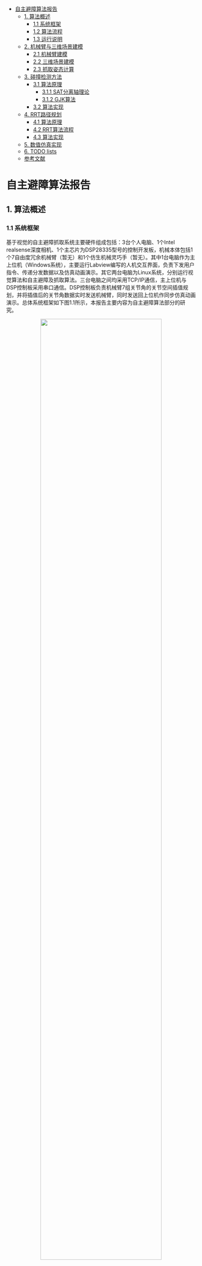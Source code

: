 <!-- ---
documentclass:
    - ctexart
--- -->

<!-- @import "[TOC]" {cmd="toc" depthFrom=1 depthTo=6 orderedList=false} -->

<!-- code_chunk_output -->

* [自主避障算法报告](#自主避障算法报告)
	* [1. 算法概述](#1-算法概述)
		* [1.1 系统框架](#11-系统框架)
		* [1.2 算法流程](#12-算法流程)
		* [1.3 运行说明](#13-运行说明)
	* [2. 机械臂与三维场景建模](#2-机械臂与三维场景建模)
		* [2.1 机械臂建模](#21-机械臂建模)
		* [2.2 三维场景建模](#22-三维场景建模)
		* [2.3 抓取姿态计算](#23-抓取姿态计算)
	* [3. 碰撞检测方法](#3-碰撞检测方法)
		* [3.1 算法原理](#31-算法原理)
			* [3.1.1 SAT分离轴理论](#311-sat分离轴理论httpsblogcsdnnetu011373710articledetails54773171)
			* [3.1.2 GJK算法](#312-gjk算法httpsblogcsdnnetu011373710articledetails54773174)
		* [3.2 算法实现](#32-算法实现)
	* [4. RRT路径规划](#4-rrt路径规划)
		* [4.1 算法原理](#41-算法原理1)
		* [4.2 RRT算法流程](#42-rrt算法流程)
		* [4.3 算法实现](#43-算法实现2)
	* [5. 数值仿真实现](#5-数值仿真实现)
	* [6. TODO lists](#6-todo-lists)
	* [参考文献](#参考文献)

<!-- /code_chunk_output -->

# 自主避障算法报告

## 1. 算法概述

### 1.1 系统框架
基于视觉的自主避障抓取系统主要硬件组成包括：3台个人电脑、1个Intel realsense深度相机、1个主芯片为DSP28335型号的控制开发板，机械本体包括1个7自由度冗余机械臂（暂无）和1个仿生机械灵巧手（暂无）。其中1台电脑作为主上位机（Windows系统），主要运行Labview编写的人机交互界面，负责下发用户指令、传递分发数据以及仿真动画演示。其它两台电脑为Linux系统，分别运行视觉算法和自主避障及抓取算法。三台电脑之间均采用TCP/IP通信，主上位机与DSP控制板采用串口通信。DSP控制板负责机械臂7组关节角的关节空间插值规划，并将插值后的关节角数据实时发送机械臂，同时发送回上位机作同步仿真动画演示。总体系统框架如下图1.1所示，本报告主要内容为自主避障算法部分的研究。
<center>
<img src="figure/frame.png" width="80%"/>

图1.1 系统框架图
</center>

### 1.2 算法流程
- 算法的输入：深度相机采集的抓取目标的信息（包括目标物点云数据、质心位置），三维场景中的障碍物点云数据、机械臂初始状态及安装位置。
- 算法的输出：从初始位置到抓取位置的一组避障路径点及每个路径点对应的机械臂7组关节角数据。

自主避障算法由四大部分组成：1.机械臂与三维场景建模；2.机械臂与障碍物的碰撞检测；3.机械臂的运动学正反解；4.基于随机空间采样的RRTstar路径规划。 其详细的算法流程图如下图1.2所示：
<center>
<img src="figure/flow.svg" width="95%"/>

图1.2 算法流程图
</center>

### 1.3 运行说明

1. 配置运行环境：
(1) 安装Matlab 64bit /Simulink。
(2) 需要安装[Robotics Toolbox for matlab](http://petercorke.com/wordpress/toolboxes/robotics-toolbox)机器人开发工具包，可点击蓝色连接到网站下载相应安装文件。

2. 代码文件夹包含以下文件和函数：

列表 | 文件名 | 文件描述 | 文件类型
------------ | ------------ | ------------- | -----------
1 | demomain_connect_si2016.m | 与上位机建立Tcpip连接，接收视觉数据；调用各函数及simulink算法文件；画图及显示动画 | 主文件
2 | Motion_planning_simple_final2016_rere.slx | 自主避障算法的主体部分，为了后期做嵌入式代码生成，写成simulink形式 | simulink
3 | parameters.m | 设定机械臂DH参数、外形尺寸参数，桌面描述的参数 | 函数
4 | arm.m | 输出机械臂的几何描述 | 函数
5 | readdatas.m | 读取处理视觉输入数据，将抓取目标的质心坐标、障碍物外包络点云坐标转换到机械臂安装坐标系下，输出障碍物的几何描述 | 函数
6 | tabletest.m | 输出三维环境中桌面的几何描述 | 函数
7 | recv.txt | 存档的视觉输入数据，包括目标物质心坐标、物体类型、外形尺寸、点云数据，以及障碍物点云数据 | 数据

3.  函数调用关系

<center>
<img src="figure/files.png" width="80%"/>

图1.3 函数调用图
</center>





## 2. 机械臂与三维场景建模

### 2.1 机械臂建模
- 建立机械臂模型，首先必须给出DH参数，冗余机械臂的7轴坐标系关系如下图2.1所示：
<center>
<img src="figure/sence.png" width="43%"/>
<img src="figure/robotaxis.png" width="40%"/>

图2.1 三维场景及机械臂建模
</center>

- 输入机械臂的DH参数，外形尺寸参数（包括基座、机械臂、机械手），长度单位均为mm。

```matlab{.line-numbers}
%% 输入参数
%
function parameters(goal_XYZ)

delete DH.mat arm.mat sence.mat

%% DH_Parameters 机械臂的DH参数

deg=pi/180;  %定义单位

% theta=[0  0  0  0  0  0  0]*deg;   %初始关节角

alpha=[-90   90  -90   90  -90  90  0]*deg;

a=[ 0   0   0   0   0   0  0];

d=[60  0  300  0  280  0  100]; % Dbs=60mm; Dse=300mm; Dew=280mm; Dwt=100mm

DH=struct('d', d, 'a', a, 'alpha', alpha);

save DH.mat DH

%% Arm_Parameters

C_Base=struct('Coordinate', [0 0 -10], 'L', 60, 'W', 60, 'H', 20);  %基座描述为长方形，给出长宽高

C_Arm =struct('Coordinate', [0 0 0], 'R', 30, 'H',[]);  %机械臂描述为圆柱体，给出半径和高

C_Hand=struct('Coordinate', [0 0 0], 'R', 50, 'H',[]);  %机械手描述半圆柱体，给出半径和高

save arm.mat C_Base C_Arm C_Hand

%% Sence_Parameters

% CU =struct('Coordinate', [180  0  20], 'L', 35, 'W', 292, 'H', 210);

% CU2=struct('Coordinate', [200 -150 -330], 'L', 600, 'W', 600, 'H', 400);

% CU3=struct('Coordinate', [368 -120 -40], 'L', 245, 'W', 28, 'H', 105);

% CY=struct('Coordinate', [65 -280 -100], 'R', 35, 'H', 260);

% 抓取目标的质心位置,抓取物体描述为球体，给出半径
SP=struct('Coordinate', [goal_XYZ(1) goal_XYZ(2) goal_XYZ(3)], 'R', 50);

save sence.mat SP  % CU CU2 CU3 CY

end
```

- 机械臂几何模型

```matlab{.line-numbers}
%% ----机械臂几何模型----
%
function [Base,Arm1,Arm2,Arm3,Arm4,Arm5,Arm6,Arm7]=arm(DH,q,C_Base,C_Arm,C_Hand)

% 关节角
% deg=pi/180;
% q=[0 0 0 0 0 0 0]*deg;

% Link类函数
for i=1:7
    L(i)=Link('d', DH.d(i), 'a', DH.a(i), 'alpha', DH.alpha(i));
end

L1=L(1);
L2=L(2);
L3=L(3);
L4=L(4);
L5=L(5);
L6=L(6);
L7=L(7);

%---cylinder 生成圆柱体数据
% n=20;[x,y,z]=cylinder(1,n);
[z,r]=ndgrid([0 1],2*pi*(0:0.05:1)); n=size(z,2)-1;
x=cos(r);
y=sin(r);

X0=[zeros(1,n+1);x;zeros(1,n+1)];
Y0=[zeros(1,n+1);y;zeros(1,n+1)];
Z0=[z(1,:);z;z(2,:)];

%---cylinder 生成半圆柱体数据
% n=20;[x,y,z]=cylinder(1,n);
[z,r]=ndgrid([0 1],1*pi*(-0.5:0.05:0.5)); n=size(z,2)-1;
x=cos(r);
y=sin(r);

X0h=[zeros(1,n+1);x;zeros(1,n+1)];
Y0h=[zeros(1,n+1);y;zeros(1,n+1)];
Z0h=[z(1,:);z;z(2,:)];

%---机械臂外形尺寸
% C_Base,C_Arm,C_Hand

%---Cube_0 基座
Base=cube(C_Base.Coordinate(1),C_Base.Coordinate(2),C_Base.Coordinate(3),...
          C_Base.L,C_Base.W,C_Base.H);

%---cylinder_1
X=C_Arm.R*X0;
Y=C_Arm.R*Y0;
Z=L1.d*Z0;

L0=Link('d', 0,  'a', 0,  'alpha', 0);
T=L0.A(0);

[x1,y1,z1]=transform(X,Y,Z,T);
Arm1=cylind(x1,y1,z1);

%---cylinder_2
X=C_Arm.R*X0;
Y=C_Arm.R*Y0;
Z=80*Z0-40;

T=L1.A(q(1));

[x1,y1,z1]=transform(X,Y,Z,T);
Arm2=cylind2(x1,y1,z1);

%---cylinder_3
X=C_Arm.R*X0;
Y=C_Arm.R*Y0;
Z=L3.d*Z0;

T=L1.A(q(1))*L2.A(q(2));

[x2,y2,z2]=transform(X,Y,Z,T);
Arm3=cylind(x2,y2,z2);

%---cylinder_4
X=C_Arm.R*X0;
Y=C_Arm.R*Y0;
Z=80*Z0-40;

T=L1.A(q(1))*L2.A(q(2))*L3.A(q(3));

[x2,y2,z2]=transform(X,Y,Z,T);
Arm4=cylind2(x2,y2,z2);

%---cylinder_5
X=C_Arm.R*X0;
Y=C_Arm.R*Y0;
Z=L5.d*Z0;

T=L1.A(q(1))*L2.A(q(2))*L3.A(q(3))*L4.A(q(4));

[x3,y3,z3]=transform(X,Y,Z,T);
Arm5=cylind(x3,y3,z3);

%---cylinder_6
X=C_Arm.R*X0;
Y=C_Arm.R*Y0;
Z=80*Z0-40;

T=L1.A(q(1))*L2.A(q(2))*L3.A(q(3))*L4.A(q(4))*L5.A(q(5));

[x3,y3,z3]=transform(X,Y,Z,T);
Arm6=cylind2(x3,y3,z3);

%---cylinder_7
X=C_Hand.R*X0;
Y=C_Hand.R*Y0;
Z=L7.d*Z0;

T=L1.A(q(1))*L2.A(q(2))*L3.A(q(3))*L4.A(q(4))*L5.A(q(5))*L6.A(q(6));

[x4,y4,z4]=transform(X,Y,Z,T);
Arm7=cylind(x4,y4,z4);

%---plane---
% ezmesh('0',120)
% delete(get(gca,'title'))

end

%%
%---坐标变换
function [xt,yt,zt] = transform(x,y,z,T)
p1=[x(1,:);y(1,:);z(1,:)]; p1=T*p1;
p2=[x(2,:);y(2,:);z(2,:)]; p2=T*p2;
p3=[x(3,:);y(3,:);z(3,:)]; p3=T*p3;
p4=[x(4,:);y(4,:);z(4,:)]; p4=T*p4;

xt=[p1(1,:);p2(1,:);p3(1,:);p4(1,:)];
yt=[p1(2,:);p2(2,:);p3(2,:);p4(2,:)];
zt=[p1(3,:);p2(3,:);p3(3,:);p4(3,:)];
end

%---圆柱体1
function cyObj = cylind(x,y,z)
[TRI,V]= surf2patch(x,y,z);
cy.Vertices = V;
cy.Faces = TRI;
cy.FaceVertexCData = ones(size(V,1),1)*[0.80,0.30,0.10];   % parula
cy.FaceColor = 'interp';
cyObj = patch(cy,'LineStyle','none');
end

%---圆柱体2
function cyObj = cylind2(x,y,z)
[TRI,V]= surf2patch(x,y,z);
cy.Vertices = V;
cy.Faces = TRI;
cy.FaceVertexCData = flag(size(V,1));
cy.FaceColor = 'interp';
cyObj = patch(cy,'LineStyle','none');
end

%---cube---
function cbObj = cube(x0,y0,z0,a,b,c)
V1=[-1;  1;  1; -1; -1;  1;  1; -1;];
V2=[-1; -1;  1;  1; -1; -1;  1;  1;];
V3=[-1; -1; -1; -1;  1;  1;  1;  1;];
F= [1 2 3 4; 1 2 6 5; 2 3 7 6; 3 4 8 7; 4 1 5 8; 5 6 7 8;];

[THETA,PHI,~]=cart2sph(V1,V2,V3);
R=ones(size(V1(:,1)));
[V1,V2,V3]=sph2cart(THETA,PHI,R);
V=[a*V1+x0 b*V2+y0 c*V3+z0];

cb.Vertices = V;
cb.Faces = F;
cb.FaceVertexCData = bone(size(V,1));
cb.FaceColor = 'interp';
cbObj = patch(cb,'LineStyle','none'); % alpha(0.2)
end
```

### 2.2 三维场景建模
- 读取`recv.txt`中的数据，即从深度相机获取三维场景中障碍物的点云数据及抓取目标的质心位置信息。其中Dx=538; Dy=200; Dz=60;(Dx,Dy,Dz)为机械臂相对相机标定绝对坐标系的安装位置,如下图2.2所示。
<center>
<img src="figure/axis.png" width="50%"/>

图2.2 三维场景及机械臂建模
</center>

```matlab{.line-numbers}
%% ----3D环境模型----
%
function [goal,OBJdata]=readdatas(Dx,Dy,Dz)

data=load('recv.txt');

% if data(2)>0.18
%     fake=1;
% else
%     fake=0;
% end

numpoint=40; numobj=fix((size(data,2)-6)/(3*numpoint));

goal=1000*data(1:3);
goal=transform(goal,Dx,Dy,Dz); goal=goal';

% pose=data(4:6)';
% pose=[0, 50, 0];

if numobj>0

OBJJ=1*1000*reshape(data(7:end),3*numpoint,numobj)'; % delete(data);

% OBJ1=reshape(OBJJ(1,:),3,numpoint)'; OBJ1=transform(OBJ1,Dx,Dy,Dz);
% OBJ2=reshape(OBJJ(2,:),3,numpoint)'; OBJ2=transform(OBJ2,Dx,Dy,Dz);
% OBJ3=reshape(OBJJ(3,:),3,numpoint)'; OBJ3=transform(OBJ3,Dx,Dy,Dz);

OBJdata=cell(1,numobj);
for i=1:numobj
    OBJ=reshape(OBJJ(i,:),3,numpoint)';
    OBJ=transform(OBJ,Dx,Dy,Dz);
    OBJdata{i}=OBJ;
    mesh3(OBJ),hold on
end

elseif numobj==0
    OBJdata=cell(1);
    OBJdata{1}=zeros(numpoint,3);
end

OBJdata=cell2mat(OBJdata);

% figure(9);set(gcf,'position',[0 0 500 500]);
plot3(goal(1),goal(2),goal(3),'k','marker','.','markersize',20),hold on

% for ii=1:numpoint
% plot3(OBJ1(ii,1),OBJ1(ii,2),OBJ1(ii,3),'k','marker','.','markersize',6),hold on
% plot3(OBJ2(ii,1),OBJ2(ii,2),OBJ2(ii,3),'b','marker','.','markersize',6)
% plot3(OBJ3(ii,1),OBJ3(ii,2),OBJ3(ii,3),'m','marker','.','markersize',6)
% end

% mesh3(OBJ1),hold on
% mesh3(OBJ2)
% mesh3(OBJ3)

%---plane---
% [x,y]=meshgrid(-2000:100:2000);
% z = -(Dz+5)*ones(size(x,1));
% mesh(x,z,-y,'EdgeColor','k','FaceAlpha',0.6);

axis([-500 1000 -500 1000 -500 1000]); grid on
% xlabel('X');ylabel('Z');zlabel('-Y'); alpha(0.8); % lighting phong
axis off; view(180,0);

end

function obj=transform(OBJ,Dx,Dy,Dz)
X=OBJ(:,1); Y=OBJ(:,2); Z=OBJ(:,3);

X=Dx-X; Y=Dy-Y; Z=Z-Dz;
XX=X; YY=Z; ZZ=-Y;

obj(:,1)=XX; obj(:,2)=YY; obj(:,3)=ZZ;
end

function mesh3(OBJi)
x=OBJi(:,1);
y=OBJi(:,2);
z=OBJi(:,3);

dt=delaunayTriangulation(x,y,z);
Tes=dt(:,:);dX=[x(:) y(:) z(:)];
tetramesh(Tes,dX);
% camorbit(20,0)
end
```

### 2.3 抓取姿态计算
- 已知被抓取目标的质心位置信息，计算机械手预抓取的位置及抓取姿态信息。设定机械手工具坐标系$T$在中指基关节。
<center>
<img src="figure/pose.png" width="80%"/>

图2.3 抓取姿态计算
</center>

```matlab{.line-numbers}
%% 计算机械手工具坐标抓取姿态矩阵
function R_m_c = calpose(Xc,Yc,Zc)

Lst=[Xc;0;Zc];   % 计算目标物的质心坐标与机械臂安装原点的轴线Lst

Y0=[0;1;0];   % 设定抓取时机械手工具坐标系Y轴与机械臂安装坐标系Y轴平行

Z0=Lsw/normd(Lst); % 设定抓取时机械手工具坐标系Z轴与轴线Lst的Z轴一致

X0=cross(Y0,Z0)/normd(cross(Y0,Z0)); % 求出抓取时机械手工具坐标系X轴

R_m_c=[X0 Y0 Z0];

end

function d = normd(qt)
    d = sqrt((qt(1))^2 + (qt(2))^2 + (qt(3))^2);
end
```

- 计算机械臂腕关节的起点和终点

```matlab{.line-numbers}
%% Start and goal
%
function [A7, start, goal] = Start(alpha, a, d, Xs, Ys, Zs, R_m_s)

% 初始关节角
deg=pi/180;
theta_start=[90 0 0 120 180 0 0]*deg;

T1 = T_matrix(theta_start(1),alpha(1),a(1),d(1));
T2 = T_matrix(theta_start(2),alpha(2),a(2),d(2));
T3 = T_matrix(theta_start(3),alpha(3),a(3),d(3));
T4 = T_matrix(theta_start(4),alpha(4),a(4),d(4));
T5 = T_matrix(theta_start(5),alpha(5),a(5),d(5));
T6 = T_matrix(theta_start(6),alpha(6),a(6),d(6));
T7 = T_matrix(theta_start(7),alpha(7),a(7),d(7));

% start_腕关节位置
A7=T1*T2*T3*T4*T5*T6*T7;
Tw=A7*[0;0;-d(7);1];
start=Tw(1:3);

% goal_腕关节位置
% theta_goal=[0 0 0 0 pose(1) pose(2) pose(3)]*deg;

% M5 = T_matrix(theta_goal(5),alpha(5),a(5),d(5));
% M6 = T_matrix(theta_goal(6),alpha(6),a(6),d(6));
% M7 = T_matrix(theta_goal(7),alpha(7),a(7),d(7));

% rot = M5*M6*M7;
% rotmZYX = rot(1:3,1:3);
% MM=[rotmZYX goal_XYZ;[0 0 0 1]];

MM=[R_m_s [Xs;Ys;Zs];[0 0 0 1]];
Mw=MM*[0;0;-d(7);1];
goal=Mw(1:3)+ [0; 0; 0];

% input_腕关节位置
% goal=[526;-40;203];
% goala = goal_XYZ + [0; 80; 0];
% goalb = goal_XYZ + [0; 0; 0];

% if fake==1
%     goal=goala;
% else
%     goal=goalb;
% end
end

function  T = T_matrix( theta, alpha, ai, di )

    T=zeros(4,4);

    T(1,1)= cos(theta);
    T(1,2)= -sin(theta)*cos(alpha);
    T(1,3)= sin(theta)*sin(alpha);
    T(1,4)= ai*cos(theta);

    T(2,1)= sin(theta);
    T(2,2)= cos(theta)*cos(alpha);
    T(2,3)= -cos(theta)*sin(alpha);
    T(2,4)= ai*sin(theta);

    T(3,1)= 0;
    T(3,2)= sin(alpha);
    T(3,3)= cos(alpha);
    T(3,4)= di;

    T(4,1)= 0;
    T(4,2)= 0;
    T(4,3)= 0;
    T(4,4)= 1;

end
```


## 3. 碰撞检测方法

### 3.1 算法原理

#### 3.1.1 [SAT分离轴理论](https://blog.csdn.net/u011373710/article/details/54773171)
`SAT分离轴理论的基本描述为`：如果对于所有的轴，两个多边形的投影都相交，那么我们就可以得出结论这两个多边形相交，下图展示出了这种情况。如果找到一个轴两个多边形对应的投影没有重叠，那么这个算法立马可以得出结论这两个多边形没有相交。
<img src="figure/sat.png" width="30%"/>

#### 3.1.2 [GJK算法](https://blog.csdn.net/u011373710/article/details/54773174)

`GJK算法`是用于确定凸体之间碰撞检测的流行算法，算法背后的数学非常简单，但是代码中实现这个算法有点复杂。首先需要介绍几个数学概念`凸体`和`闵可夫斯基和`。

- 凸体

对于一个形状，如果所有的穿过这个形状的线，这条线只和这个形状至多相交两次，我们称这个形状为凸体(下图a)。如果多余两次，这个形状就是一个非凸多边形或者说凹多边形(下图b)。

<img src="figure/convex.png" width="40%"/>

- 闵可夫斯基和

 GJK算法中使用了闵可夫斯基和的概念。假设有两个物体，它们的闵可夫斯基和就是物体1上的所有点和物体2上的所有点的和集。用公式表示就是：
 $ A + B = \{a + b | a∈A, b∈B\} $，
 如果两个物体都是凸体，它们的闵可夫斯基和也是凸体。

对于减法，闵可夫斯基和的概念也成立，这时也可称作闵可夫斯基差：
$A – B = A + (-B) = \{a + (– b)|a∈A, b∈B\} = \{(a – b)|a∈A, b∈B\}$，
闵可夫斯基差是碰撞检测中的重要操作，因为如果它们的<font color=#6566f3 face="黑体">闵可夫斯基差包含原点，则两个对象A和B碰撞</font>。GJK算法使用这个事实来确定两个凸对象是否已经碰撞。

<img src="figure/GJK.png" width="30%"/>

<img src="figure/GJK2.png" width="30%"/>

计算闵可夫斯基差需要$物体A的顶点数*物体的顶点数*2$(如果在三维空间就是$*3$) 个减法操作。物体包含无穷多个点，但由于是凸体，我们可以只对它们的顶点执行闵可夫斯基差操作。在执行GJK算法过程中，实际上我们并不需要显式计算物体之间闵可夫斯基差，这也是GJK算法的优势所在。

- 单纯形

我们不需要显式计算物体之间的闵可夫斯基差，只要知道它们的闵可夫斯基差是否包含原点就ok了。如果包含原点，物体之间就相交，否则，则不相交。

我们可以在明可夫斯基差形成的物体内迭代的形成一个多面体(或多变形），并使这个多面体尽量包围原点。如果这个多面体包含原点，显然明可夫斯基差形成的物体必然包括原点。这个多面体就称作单纯形。

在碰撞检测中，单纯形是指的是点，线段，三角形或四面体。例如，0-simplex是一个点，1-simplex是一个线段，2-simplex是一个三角形，而3-simplex是一个四面体。

<img src="http://gameweb-img.qq.com/gad/20170831/image001.1504143240.jpg" width="50%"/>

- Support函数

如何建立一个单纯形？首先看什么是support函数，给定两个凸体，该函数返回这两个凸体闵可夫斯基差形状中的一个点。我们知道，物体A上的一个点，它的位置减去物体B上的一个点的位置，可以得到它们闵可夫斯基差形状上的一个点，但我们不希望每次都得到相同的点。如何保证做到这一点呢？我们可以给support函数传递一个参数，该参数表示一个方向(direction),方向不同，得到的点也不同，这个点我们称之为support点。

<img src="http://gameweb-img.qq.com/gad/20170831/image002.1504143240.jpg" width="50%"/>

在某个方向上选择最远的点有重要作用，因为这样产生的单纯形包含最大的空间区域，增加了算法快速返回的可能。另外，通过这种方式返回的点都在闵可夫斯基差形状的边上。如果我们不能通过一个过原点的方向在单纯形上增加一个点，则闵可夫斯基差不过原点，这样在物体不相交的情况下，算法会很快退出。


- GJK算法

GJK使用闵可夫斯基差中的support点来接近原点。当它接近原点时，GJK将支持点存储在集合Q中。如果集合Q包围原点，则表示发生碰撞。下图是是GJK算法的计算过程（假设M是闵可夫斯基差）。

<img src="http://gameweb-img.qq.com/gad/20170831/image005.1504143240.jpg" width="60%"/>


	1） 该算法开始时，以Q集合为初始单纯形，集合Q包含顶点A（任意取）Q = {A}。

	2） 从-A的方向开始搜索支持点，结果得到了B。将B添加到单纯形集合中，Q = {A，B}

	3） 在凸包Q集合中离原点最接近是C。因为需要用A和B表示C，所以两者都留在Q集合中。

	4） -C方向上的支持点是D点，D被加到Q集合中，给出Q = {A，B，D}。

	5） 在凸包Q集合中离原点最近现在是E。

	6） 因为在Q集合中仅需要用B和D来表示E，所以将Q集合更新为Q = {B，D}。-E方向上的支持点是F，它被添加到Q集合中。

	7） 凸包Q集合中离原点最近现在为G.

	8） 在Q集合中D和F表示的G是最小的一组顶点。因此将Q更新为Q ={D，F}。

	9） 在这一点上，因为没有顶点在G方向上比G本身更靠近原点，G必须是离原点最近的点，并且算法终止。未发生碰撞。



### 3.2 算法实现

```matlab{.line-numbers}
function flag = GJK(shape1,shape2,iterations)
% GJK Gilbert-Johnson-Keerthi Collision detection implementation.
% Returns whether two convex shapes are are penetrating or not
% (true/false). Only works for CONVEX shapes.

%Point 1 and 2 selection (line segment)
v = [0.8 0.5 1];
[a,b] = pickLine(v,shape2,shape1);

%Point 3 selection (triangle)
[a,b,c,flag] = pickTriangle(a,b,shape2,shape1,iterations);

%Point 4 selection (tetrahedron)
if flag == 1 %Only bother if we could find a viable triangle.
    [a,b,c,d,flag] = pickTetrahedron(a,b,c,shape2,shape1,iterations);
end

end

function [a,b] = pickLine(v,shape1,shape2)
%Construct the first line of the simplex
b = support(shape2,shape1,v);
a = support(shape2,shape1,-v);
end

function [a,b,c,flag] = pickTriangle(a,b,shape1,shape2,IterationAllowed)
flag = 0; %So far, we don't have a successful triangle.

%First try:
ab = b-a;
ao = -a;
v = cross(cross(ab,ao),ab); % v is perpendicular to ab pointing in the general direction of the origin.

c = b;
b = a;
a = support(shape2,shape1,v);

for i = 1:IterationAllowed %iterations to see if we can draw a good triangle.
    %Time to check if we got it:
    ab = b-a;
    ao = -a;
    ac = c-a;

    %Normal to face of triangle
    abc = cross(ab,ac);

    %Perpendicular to AB going away from triangle
    abp = cross(ab,abc);
    %Perpendicular to AC going away from triangle
    acp = cross(abc,ac);

    %First, make sure our triangle "contains" the origin in a 2d projection
    %sense.
    %Is origin above (outside) AB?
    if dot(abp,ao) > 0
        c = b; %Throw away the furthest point and grab a new one in the right direction
        b = a;
        v = abp; %cross(cross(ab,ao),ab);

        %Is origin above (outside) AC?
    elseif dot(acp, ao) > 0
        b = a;
        v = acp; %cross(cross(ac,ao),ac);

    else
        flag = 1;
        break; %We got a good one.
    end
    a = support(shape2,shape1,v);
end
end

function [a,b,c,d,flag] = pickTetrahedron(a,b,c,shape1,shape2,IterationAllowed)
% Now, if we're here, we have a successful 2D simplex, and we need to check
% if the origin is inside a successful 3D simplex.
% So, is the origin above or below the triangle?
flag = 0;

ab = b-a;
ac = c-a;

%Normal to face of triangle
abc = cross(ab,ac);
ao = -a;

if dot(abc, ao) > 0 %Above
    d = c;
    c = b;
    b = a;

    v = abc;
    a = support(shape2,shape1,v); %Tetrahedron new point

else %below
    d = b;
    b = a;
    v = -abc;
    a = support(shape2,shape1,v); %Tetrahedron new point
end

for i = 1:IterationAllowed %Allowing 10 tries to make a good tetrahedron.
    %Check the tetrahedron:
    ab = b-a;
    ao = -a;
    ac = c-a;
    ad = d-a;

    %We KNOW that the origin is not under the base of the tetrahedron based on
    %the way we picked a. So we need to check faces ABC, ABD, and ACD.

    %Normal to face of triangle
    abc = cross(ab,ac);

    if dot(abc, ao) > 0 %Above triangle ABC
        %No need to change anything, we'll just iterate again with this face as
        %default.
    else
        acd = cross(ac,ad);%Normal to face of triangle

        if dot(acd, ao) > 0 %Above triangle ACD
            %Make this the new base triangle.
            b = c;
            c = d;
            ab = ac;
            ac = ad;
            abc = acd;
        else
            adb = cross(ad,ab);%Normal to face of triangle

            if dot(adb, ao) > 0 %Above triangle ADB
                %Make this the new base triangle.
                c = b;
                b = d;
                ac = ab;
                ab = ad;
                abc = adb;
            else
                flag = 1;
                break; %It's inside the tetrahedron.
            end
        end
    end

    %try again:
    if dot(abc, ao) > 0 %Above
        d = c;
        c = b;
        b = a;
        v = abc;
        a = support(shape2,shape1,v); %Tetrahedron new point
    else %below
        d = b;
        b = a;
        v = -abc;
        a = support(shape2,shape1,v); %Tetrahedron new point
    end
end

end

function point = getFarthestInDir(shape, v)
%Find the furthest point in a given direction for a shape
XData = get(shape,'XData'); % Making it more compatible with previous MATLAB releases.
YData = get(shape,'YData');
ZData = get(shape,'ZData');
dotted = XData*v(1) + YData*v(2) + ZData*v(3);
[maxInCol,rowIdxSet] = max(dotted);
[maxInRow,colIdx] = max(maxInCol);
rowIdx = rowIdxSet(colIdx);
point = [XData(rowIdx,colIdx), YData(rowIdx,colIdx), ZData(rowIdx,colIdx)];
end

function point = support(shape1,shape2,v)
%Support function to get the Minkowski difference.
point1 = getFarthestInDir(shape1, v);
point2 = getFarthestInDir(shape2, -v);
point = point1 - point2;
end
```


## 4. RRT路径规划

### 4.1 算法原理[^1]

快速搜索随机树（RRT Rapidly-ExploringRandom Trees），是一种常见的用于机器人路径（运动）规划的方法，它本质上是一种随机生成的数据结构—树，这种思想自从Lavalle提出以后已经得到了极大的发展，到现在依然有改进的RRT不断地被提出来。

机器人的路径（运动）规划的问题被定义为：给定机器人在运动区域的初始位姿$q_{init}$和终点位姿$q_{goal}$找到一条路径，即一个位姿的连续序列，使得机器人沿该路径能够从初始位姿运动到终点，且不与障碍物发生碰撞。

对于机械臂来说，一般的运动规划是在大于等于2的多维构型空间（C-Space）中进行的，可以首先以2维空间中的路径规划为例解释初步的概念。

<img src="https://ai2-s2-public.s3.amazonaws.com/figures/2017-08-08/b9bc9a32791dba1fc85bb9d4bfb9c52e6f052d2e/2-Figure3-1.png" width="50%"/>

RRT的伪代码可以表示成下表：

>算法：构建RRT
————————————————————
输入：
map: 机器人所处环境的信息；
$q_{init}$：机器人的起始位置;
$q_{goal}$：机器人的终点位置；
k：尝试生成树节点的次数；
$\delta_q$：$q_{near}$和$q_{new}$的距离.
————————————————————
输出
Vertices：RRT的顶点；
Edges：RRT的边；
Path：从$q_{init}$到$q_{goal}$的原始路径；
T：连接$q_{init}$和$q_{goal}$的树;
PathSmooth：连接$q_{init}$和$q_{goal}$的缩短后的路径；
————————————————————
1：$q_{rand},q_{near},q_{new}←∅$；
2：for i=1 to k
3：按一定的概率设置$q_{rand}←q_{goal}$或在map中随机生成$q_{rand}$;
4：$q_{near}←findQNear(q_{rand},vertices)$; // 在q_{rand}附近找到距离其最近的$q_{near}$.
5：$q_{new}←findQNew(q_{near},q_{rand},\delta_q)$; // 生成沿$q_{near}$和$q_{rand}$方向上，距$q_{near}$为$\delta_q$的$q_{new}$；
6：对$q_{new}$到$q_{near}$做碰撞检测；
7：if 没有碰撞
8： $Vertices←Vertices∪{q_{new}}$；
9： $Edges←Edges∪{q_{new},q_{near}}$；
10：if $q_{new}$=$q_{goal}$ or $q_{new}$和$q_{near}$将$q_{goal}$包围
11：$path←fillSolutionPath(edges,vertices)$; // 将Edges连接起来，即为生成的路径。
12：$end~if$
13：$end~if$
14：$end~for$
15：$pathSmooth←smooth(map,path,vertices,\delta_q)$; // 使用贪心算法提取缩短后的路径。
16：$Return~ T$；

需要注意的是在步骤3中该程序使用的方法是以一定的概率将$q_{goal}$作为$q_{rand}$，这样可以使树的生长方向偏向终点，这与RRT的原始文献是不同的。

<img src="figure/rrt.gif" width="60%"/>

- 路径平滑处理

经过BI-RRT算法规划出来的原始路径含有许多冗余节点, 不能直接作为管线路径, 需要采用贪心算法来过滤这些冗余节点, 从而获得更优化的路径规划结果。如图3所示, 从起点qinit开始,

### 4.2 RRT算法流程
RRT算法各参数的意义：
符号 | 意义
------------ | -------------
$C$ | 所有空间
$C_{free}$ | 无障碍空间
$q_{start}$ | 起始点
$q_{goal}$ | 目标点
$EPS$ | 步长
$dist\_3d(x_1,x_2)$ | $C$中任意两点间的距离
steer3d | 时间
$nodes(k)$ | 随机树有k个节点

RRT算法的构建过程：
步骤 | 过程
------------ | -------------
（1） | 给出$T_{init}$(即$q_{start}$)。
（2） | 选择随机点$q_{rand}$，$q_{rand}\in C_{free}$。
（3） | 找出距离$q_{rand}$最近的节点$q_{near}$。即$Dis(q_{near},q_{rand})\leq Dis(q,q_{rand})$。
（4） | 在$q_{near}$和$q_{rand}$的连线上求$q_{new}$，$q_{new}$必须满足$q_{new}\in C_{free}$，且$Dis(q_{new},q_{near})=\varepsilon$的条件。如果存在$q_{new}$，且$q_{new}$可避障，转到步骤5，否则转到步骤7。
（5） | 在$T_k$上增加一个新节点。令$T_{k+1}$表示新的RRT，则$T_{k+1}=T_k+q_{new}$。
（6） | 判断条件$q_{goal}=q_{new}$，若是，转到步骤7，否则转到步骤2。
（7） | 结束

<img src="figure/RRT.png" width="40%"/>

### 4.3 算法实现[^2]

```matlab{.line-numbers}
%% 3D RRT star
function trace = RRTStar_3D(DH,L,C_Base,C_Arm,C_Hand,cbObj,cbObj2,cyObj,start,goal,randompoint,EPS,lamdaEPS)

% EPS = 20;
% lamdaEPS = 4;

numphi=10;  % 臂型角离散数
iterationsAllowed=2;

q_start.coord = start';
q_start.cost = 0;
q_start.parent = 0;
q_start.theta = invkine(start,DH,numphi);

q_goal.coord = goal';
q_goal.cost = 0;
q_goal.theta = invkine(goal,DH,numphi);

nodes(1) = q_start;    % 节点

%%
for i = 1:1:size(randompoint,1)
    tic
    disp(['采样迭代次数' num2str(i)])
    q_rand = randompoint(i,:);
%     plot3(q_rand(1), q_rand(2), q_rand(3), '.')

    % Break if goal node is already reached
    for j = 1:1:length(nodes)
        if nodes(j).coord == q_goal.coord
           break
        end
    end

    % Pick the closest node from existing list
    ndist = [];
    for j = 1:1:length(nodes)
        n = nodes(j);
        tmp = dist_3d(n.coord, q_rand);
        ndist = [ndist tmp];
    end
    [val, idx] = min(ndist);
    q_near = nodes(idx);

    q_new.coord = steer3d(q_rand, q_near.coord, val, EPS);

    [CollisionFlag,q_noCollision] = CollisionCheck(DH,L,C_Base,C_Arm,C_Hand,cbObj,cbObj2,cyObj,...
        q_new,numphi,iterationsAllowed);
    q_new.theta = q_noCollision;

    figure(1);
    if CollisionFlag
    line([q_near.coord(1), q_new.coord(1)], [q_near.coord(2), q_new.coord(2)],...
         [q_near.coord(3), q_new.coord(3)],'Color','k','LineWidth',1);
    drawnow   % 强烈建议不要，速度变慢很多
    hold on
    q_new.cost = dist_3d(q_new.coord, q_near.coord) + q_near.cost;

    % Within a radius r, find all existing nodes
    q_nearest = [];
    r = lamdaEPS*EPS;
    neighbor_count = 1;
    for j = 1:1:length(nodes)
        if (dist_3d(nodes(j).coord, q_new.coord)) <= r
           q_nearest(neighbor_count).coord = nodes(j).coord;
           q_nearest(neighbor_count).cost = nodes(j).cost;
           neighbor_count = neighbor_count+1;
        end
    end

    % Initialize cost to currently known value
    q_min = q_near;
    C_min = q_new.cost;

    % Iterate through all nearest neighbors to find alternate lower cost paths
    for k = 1:1:length(q_nearest)
        if q_nearest(k).cost + dist_3d(q_nearest(k).coord, q_new.coord) < C_min
           q_min = q_nearest(k);
           C_min = q_nearest(k).cost + dist_3d(q_nearest(k).coord, q_new.coord);
           line([q_min.coord(1), q_new.coord(1)], [q_min.coord(2), q_new.coord(2)],...
                [q_min.coord(3), q_new.coord(3)],'LineWidth',0.2);
           hold on
        end
    end

    % Update parent to least cost-from node
    for j = 1:1:length(nodes)
        if nodes(j).coord == q_min.coord
            q_new.parent = j;
        end
    end

    % Append to nodes
    nodes = [nodes q_new];

    end
    time=toc;
    disp(['采样迭代用时' num2str(time) 's'])
end

%%
D = [];
for j = 1:1:length(nodes)
    tmpdist = dist_3d(nodes(j).coord, q_goal.coord);
    D = [D tmpdist];
end

% Search backwards from goal to start to find the optimal least cost path
[~, idx] = min(D);
% q_final = nodes(idx);
q_goal.parent = idx;
q_end = q_goal;
trace = q_end;
nodes = [nodes q_goal];
while q_end.parent ~= 0
    startq = q_end.parent;
    line([q_end.coord(1), nodes(startq).coord(1)], [q_end.coord(2), nodes(startq).coord(2)],...
         [q_end.coord(3), nodes(startq).coord(3)], 'Color', 'g', 'LineWidth', 3);
    hold on
    q_end = nodes(startq);
    trace = [trace q_end];
end

    trace = fliplr(trace);

end

%
function d = dist_3d(q1,q2)
    d = sqrt((q1(1)-q2(1))^2 + (q1(2)-q2(2))^2 + (q1(3)-q2(3))^2);
end

%
function A = steer3d(qr, qn, val, eps)
   qnew = [0 0];
   if val >= eps
       qnew(1) = qn(1) + ((qr(1)-qn(1))*eps)/dist_3d(qr,qn);
       qnew(2) = qn(2) + ((qr(2)-qn(2))*eps)/dist_3d(qr,qn);
       qnew(3) = qn(3) + ((qr(3)-qn(3))*eps)/dist_3d(qr,qn);
   else
       qnew(1) = qr(1);
       qnew(2) = qr(2);
       qnew(3) = qr(3);
   end
   A = [qnew(1), qnew(2), qnew(3)];
end
```





## 5. 数值仿真实现

```matlab{.line-numbers}
%% ----演示动画----
close all; clear; clc
warning('off');

delete recv.txt
NN=30; ni=zeros(1,NN); m=1;

% 构造服务器端tcpip对象
tcpipServer = tcpip('0.0.0.0',3000,'NetWorkRole','Server');

% 设置连接时间为1分钟
set(tcpipServer,'Timeout',8);
set(tcpipServer,'InputBufferSize',1e6);
set(tcpipServer,'OutputBufferSize',1e6);

% 打开连接对象
fopen(tcpipServer);

while(1)

disp(['Times = ' datestr(now,'HH:MM:SS') ', Try numbers = ' num2str(m) '.']);

% 发送指令
instruction = 'Please send back the Datas.';
% fwrite(tcpipServer,instruction,'int8');
disp('Instruction sending succeeds.');

% 等待接收数据,用以判断是否有数据发送过来
% while ~ni(m)
% while ~get(tcpipServer, 'ValuesReceived')
while(1)
 nBytes = get(tcpipServer,'BytesAvailable');
 if nBytes > 0
    close all; break
 end
end

% Receive datas from server
DataReceived = fscanf(tcpipServer);
% DataReceived  = reshape(DataReceived,1,366);

% 写入文件
fid = fopen('recv.txt','w');
fwrite(fid,DataReceived );
fclose(fid);

% Pause for the communication delay, if needed.
pause(0.2);

Dx=538; Dy=200; Dz=60;
[goal_XYZ,OBJdata]=readdatas(Dx,Dy,Dz);  hold on

% D-H参数
parameters(goal_XYZ);
load('DH.mat');  load('arm.mat');  load('sence.mat');
tabletest(SP);

sim('Motion_planning_simple_final2016_rere',[0 1]);

if goal_flag == 0
   disp('目标点没有可用反解' )
   num=num-1;
end

trace.coord=nodes_trace(1:num,:);
trace.theta=theta_trace(1:num,:);

trace.coord(num+1,:) = trace.coord(num,:);
trace.theta(num+1,:) = trace.theta(num,:);
% trace.theta(num+1,5)= 0*pi/180; trace.theta(num+1,6)= 20*pi/180; trace.theta(num+1,7)= 0*pi/180;

trace.coord(num+2,:) = trace.coord(num,:);
trace.theta(num+2,:) = trace.theta(num,:);
% trace.theta(num+2,5)= 0*pi/180; trace.theta(num+2,6)= 40*pi/180; trace.theta(num+2,7)= 0*pi/180;

num=num+2;

save trace.mat start goal goal_flag num trace

plot3(start(1),start(2),start(3),'g','marker','.','markersize',30)
plot3(goal(1),goal(2),goal(3),'r','marker','.','markersize',30)
plot3(0,0,0,'b','marker','s','markersize',12)

% Link类函数
for i=1:7
    L(i)=Link('d', DH.d(i), 'a', DH.a(i), 'alpha', DH.alpha(i));
end

% 初始化关节角
q0=[90 0 0 120 180 0 0]*pi/180;

figure(5);set(gcf,'position',[0 600 1000 500]);

subplot(1,2,1)
% [cbObj,cbObj2,cyObj,spObj]=sence(CU,CU2,CU3,CY,SP); hold on
[Base,Arm1,Arm2,Arm3,Arm4,Arm5,Arm6,Arm7]=arm(L,q0,C_Base,C_Arm,C_Hand);
readdatas(Dx,Dy,Dz); tabletest(SP); hold on

axis([-500 1000 -500 1000 -500 1000]); grid on
% xlabel('X');ylabel('Z');zlabel('-Y'); alpha(0.8); % lighting phong
axis off; view(180,-50);

plot3(start(1),start(2),start(3),'g','marker','.','markersize',30)
plot3(goal(1),goal(2),goal(3),'r','marker','.','markersize',30)

subplot(1,2,2)
% [cbObj,cbObj2,cyObj,spObj]=sence(CU,CU2,CU3,CY,SP); hold on
[QBase,QArm1,QArm2,QArm3,QArm4,QArm5,QArm6,QArm7]=arm(L,q0,C_Base,C_Arm,C_Hand);
readdatas(Dx,Dy,Dz); tabletest(SP); hold on

axis([-500 1000 -500 1000 -500 1000]); grid on
% xlabel('X');ylabel('Z');zlabel('-Y'); alpha(0.8); % lighting phong
axis off; view(180,0);

plot3(start(1),start(2),start(3),'g','marker','.','markersize',30)
plot3(goal(1),goal(2),goal(3),'r','marker','.','markersize',30)

NP=1;
for ii=1:num

if (ii==1 || ii==num)
    NP=0;    % NP=0不插值；
else
    NP=1;    % NP=1关节角空间插值;
end

init_ang=trace.theta(ii,:);
targ_ang=trace.theta(ii+NP,:);

numstep=2;
[q,qd,qdd] = jtraj(init_ang, targ_ang, numstep);

for iii=1:numstep

    qi= q(iii,:);

    subplot(1,2,1)
    delete(Base);delete(Arm1);
    delete(Arm2);delete(Arm3);
    delete(Arm4);delete(Arm5);
    delete(Arm6);delete(Arm7);

    [Base,Arm1,Arm2,Arm3,Arm4,Arm5,Arm6,Arm7]=arm(L,qi,C_Base,C_Arm,C_Hand); hold on

    position=trace.coord(ii,:);
    plot3(position(1),position(2),position(3),'k','marker','.','markersize',15)

    subplot(1,2,2)
    delete(QBase);delete(QArm1);
    delete(QArm2);delete(QArm3);
    delete(QArm4);delete(QArm5);
    delete(QArm6);delete(QArm7);

    [QBase,QArm1,QArm2,QArm3,QArm4,QArm5,QArm6,QArm7]=arm(L,qi,C_Base,C_Arm,C_Hand); hold on

    position=trace.coord(ii,:);
    plot3(position(1),position(2),position(3),'k','marker','.','markersize',15)

    pause(0.2)

end
end

% 发送指令
DataSend=[];
for kk=1:num
    DataSend = [DataSend trace.theta(kk,:)];
end
HandSend=[theta_d1 theta_d2 theta_d3...
          theta_s1 theta_s2 theta_s3...
          theta_z1 theta_z2 theta_z3...
          theta_w1 theta_w2 theta_w3...
          theta_x1 theta_x2 theta_x3];

fwrite(tcpipServer,num2str(DataSend,'%0.5f \n'));
% fwrite(tcpipServer,' hand','int8');
% fwrite(tcpipServer,num2str(HandSend,'%0.5f \n'));
fwrite(tcpipServer,' end','int8');
disp('TraceDatas sending succeeds.');

% end

ni(m)=1; m=m+1;

if m > NN
   disp('Try is Over!')
   break
end

end

% 关闭删除连接对象
fclose(tcpipServer);
delete(tcpipServer);
```




## 6. TODO lists

-   [x] 三维场景中的障碍物改为任意个数
-   [x] 改变机械手抓取姿态计算,机械臂以最终抓取姿态将机械手送至预抓取点
-   [ ] 臂型角的预规划和优化选取算法
-   [ ] 抓取物体后放到另外的地方，要将抓取目标物体考虑到机械臂的碰撞检测模型里
-   [x] 针对运动的障碍物开发实时自主避障算法


## 参考文献
[^1]: [ROS RRT RRTstar的实现](https://blog.csdn.net/ljq31446/article/details/78867011)
[^2]: [RRTstar在MATLAB中的代码实现](https://github.com/stevewen/matlab-rrt-variants)
[^3]:
[^4]:
